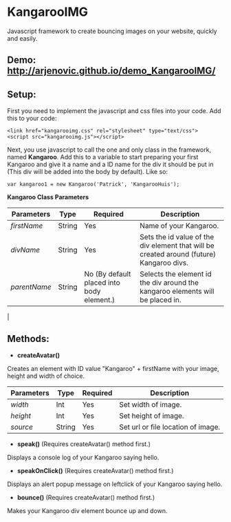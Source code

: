 # KangarooIMG
Javascript framework to create bouncing images on your website, quickly and easily.


Demo:
<http://arjenovic.github.io/demo_KangarooIMG/>
--------------


Setup:
--------------
First you need to implement the javascript and css files into your code. Add this to your code:

	<link href="kangarooimg.css" rel="stylesheet" type="text/css">
	<script src="kangarooimg.js"></script>

Next, you use javascript to call the one and only class in the framework, named **Kangaroo**. Add this to a variable to start preparing your first Kangaroo and give it a name and a ID name for the div it should be put in (This div will be added into the body by default). Like so:

	var kangaroo1 = new Kangaroo('Patrick', 'KangarooHuis');

**Kangaroo Class Parameters**

| **Parameters** | **Type** | **Required**                              | **Description**   |
| -------------- | -------- | ----------------------------------------- | ----------------- |
|   *firstName*  | String   | Yes                 					    | Name of your Kangaroo.           |
|   *divName*    | String   | Yes                   					| Sets the id value of the div element that will be created around (future) Kangaroo divs.|
|  *parentName*  | String   | No (By default placed into body element.) | Selects the element id the div around the kangaroo elements will be placed in.  
|

Methods:
--------------
+ **createAvatar()**

Creates an element with ID value "Kangaroo" + firstName with your image, height and width of choice.

| **Parameters** | **Type** | **Required** | **Description** |
| -------------- | -------- | ------------ | --------------- |
| *width*        | Int      | Yes          | Set width of image. |
| *height*       | Int      | Yes          | Set height of image. |
| *source*		 | String   | Yes          | Set url or file location of image. |



+ **speak()** (Requires createAvatar() method first.)

Displays a console log of your Kangaroo saying hello.



+ **speakOnClick()** (Requires createAvatar() method first.)

Displays an alert popup message on leftclick of your Kangaroo saying hello.



+ **bounce()** (Requires createAvatar() method first.)

Makes your Kangaroo div element bounce up and down. 